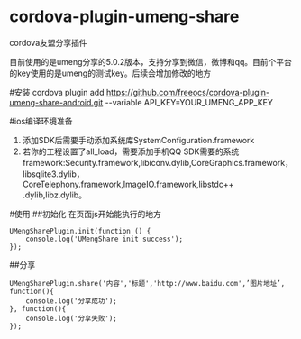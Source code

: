 # cordova-plugin-umeng-share
cordova友盟分享插件

目前使用的是umeng分享的5.0.2版本，支持分享到微信，微博和qq。目前个平台的key使用的是umeng的测试key。后续会增加修改的地方

#安装
cordova plugin add https://github.com/freeocs/cordova-plugin-umeng-share-android.git --variable API_KEY=YOUR_UMENG_APP_KEY 

#ios编译环境准备
1. 添加SDK后需要手动添加系统库SystemConfiguration.framework 
2. 若你的工程设置了all_load，需要添加手机QQ SDK需要的系统framework:Security.framework,libiconv.dylib,CoreGraphics.framework，libsqlite3.dylib，CoreTelephony.framework,ImageIO.framework,libstdc++
.dylib,libz.dylib。

#使用
##初始化
在页面js开始能执行的地方
```
UMengSharePlugin.init(function () {
	console.log('UMengShare init success');
});
```

##分享
```
UMengSharePlugin.share('内容','标题','http://www.baidu.com',’图片地址’, function(){
    console.log('分享成功');
}, function(){
    console.log('分享失败');
});

```